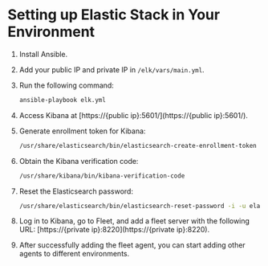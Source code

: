 # Setting up Elastic Stack in Your Environment

1. Install Ansible.
2. Add your public IP and private IP in `/elk/vars/main.yml`.
3. Run the following command:
    ```bash
    ansible-playbook elk.yml
    ```

4. Access Kibana at [https://{public ip}:5601/](https://{public ip}:5601/).

5. Generate enrollment token for Kibana:
    ```bash
    /usr/share/elasticsearch/bin/elasticsearch-create-enrollment-token -s kibana
    ```

6. Obtain the Kibana verification code:
    ```bash
    /usr/share/kibana/bin/kibana-verification-code
    ```

7. Reset the Elasticsearch password:
    ```bash
    /usr/share/elasticsearch/bin/elasticsearch-reset-password -i -u elastic
    ```

8. Log in to Kibana, go to Fleet, and add a fleet server with the following URL: [https://{private ip}:8220](https://{private ip}:8220).

9. After successfully adding the fleet agent, you can start adding other agents to different environments.

